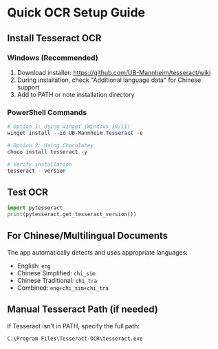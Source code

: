 # Quick OCR Setup Guide

## Install Tesseract OCR

### Windows (Recommended)

1. Download installer: https://github.com/UB-Mannheim/tesseract/wiki
2. During installation, check "Additional language data" for Chinese support
3. Add to PATH or note installation directory

### PowerShell Commands

```powershell
# Option 1: Using winget (Windows 10/11)
winget install --id UB-Mannheim.Tesseract -e

# Option 2: Using Chocolatey
choco install tesseract -y

# Verify installation
tesseract --version
```

## Test OCR

```python
import pytesseract
print(pytesseract.get_tesseract_version())
```

## For Chinese/Multilingual Documents

The app automatically detects and uses appropriate languages:

- English: `eng`
- Chinese Simplified: `chi_sim`
- Chinese Traditional: `chi_tra`
- Combined: `eng+chi_sim+chi_tra`

## Manual Tesseract Path (if needed)

If Tesseract isn't in PATH, specify the full path:

```
C:\Program Files\Tesseract-OCR\tesseract.exe
```
